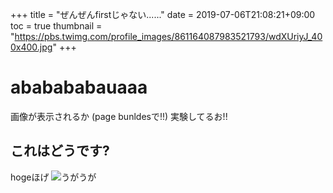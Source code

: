 +++
title = "ぜんぜんfirstじゃない......"
date  = 2019-07-06T21:08:21+09:00
toc   = true
thumbnail = "https://pbs.twimg.com/profile_images/861164087983521793/wdXUriyJ_400x400.jpg"
+++

ababababauaaa
=============
画像が表示されるか (page bunldesで!!) 実験してるお!!

<!-- こいつはコメントなんだが........... -->

これはどうです?
---------------
hogeほげ
![うがうが](asdf.png)
